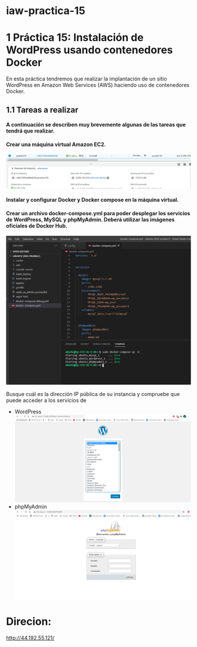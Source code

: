 # iaw-practica-15
# 1 Práctica 15: Instalación de WordPress usando contenedores Docker
En esta práctica tendremos que realizar la implantación de un sitio WordPress en Amazon Web Services (AWS) haciendo uso de contenedores Docker.

## 1.1 Tareas a realizar
#### A continuación se describen muy brevemente algunas de las tareas que tendrá que realizar.

#### Crear una máquina virtual Amazon EC2.
![imagen](https://raw.githubusercontent.com/jesus2307/blog-mak/main/codigo-mardown/docs/image/Captura4.png "imagen")

#### Instalar y configurar Docker y Docker compose en la máquina virtual.

#### Crear un archivo docker-compose.yml para poder desplegar los servicios de WordPress, MySQL y phpMyAdmin. Deberá utilizar las imágenes oficiales de Docker Hub.
![imagen](https://raw.githubusercontent.com/jesus2307/blog-mak/main/codigo-mardown/docs/image/Captura1.png "imagen")

Busque cuál es la dirección IP pública de su instancia y compruebe que puede acceder a los servicios de 
+ WordPress
![imagen](https://raw.githubusercontent.com/jesus2307/blog-mak/main/codigo-mardown/docs/image/Captura2.png "imagen")
+ phpMyAdmin
![imagen](https://raw.githubusercontent.com/jesus2307/blog-mak/main/codigo-mardown/docs/image/Captura3.png "imagen")

# Direcion: 
http://44.192.55.121/ 





